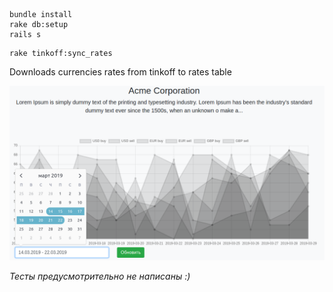 ```
bundle install
rake db:setup
rails s
```


```
rake tinkoff:sync_rates
```
Downloads currencies rates from tinkoff to rates table


![Screen](/docs/screen.png)

*Тесты предусмотрительно не написаны :)*
